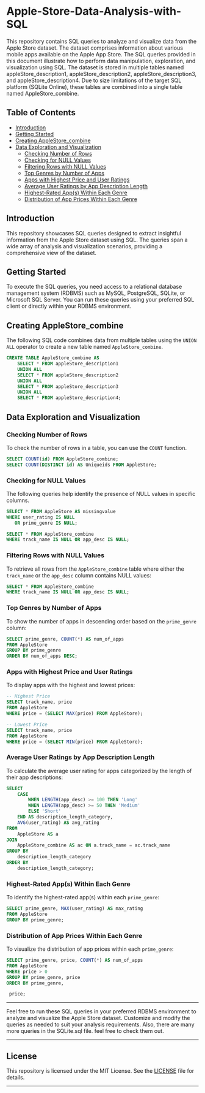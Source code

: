 # Apple-Store-Data-Analysis-with-SQL

This repository contains SQL queries to analyze and visualize data from the Apple Store dataset. The dataset comprises information about various mobile apps available on the Apple App Store. The SQL queries provided in this document illustrate how to perform data manipulation, exploration, and visualization using SQL. The dataset is stored in multiple tables named appleStore_description1, appleStore_description2, appleStore_description3, and appleStore_description4. Due to size limitations of the target SQL platform (SQLite Online), these tables are combined into a single table named AppleStore_combine.

## Table of Contents

- [Introduction](#introduction)
- [Getting Started](#getting-started)
- [Creating AppleStore_combine](#creating-applestore_combine)
- [Data Exploration and Visualization](#data-exploration-and-visualization)
  - [Checking Number of Rows](#checking-number-of-rows)
  - [Checking for NULL Values](#checking-for-null-values)
  - [Filtering Rows with NULL Values](#filtering-rows-with-null-values)
  - [Top Genres by Number of Apps](#top-genres-by-number-of-apps)
  - [Apps with Highest Price and User Ratings](#apps-with-highest-price-and-user-ratings)
  - [Average User Ratings by App Description Length](#average-user-ratings-by-app-description-length)
  - [Highest-Rated App(s) Within Each Genre](#highest-rated-apps-within-each-genre)
  - [Distribution of App Prices Within Each Genre](#distribution-of-app-prices-within-each-genre)

## Introduction

This repository showcases SQL queries designed to extract insightful information from the Apple Store dataset using SQL. The queries span a wide array of analysis and visualization scenarios, providing a comprehensive view of the dataset.

## Getting Started

To execute the SQL queries, you need access to a relational database management system (RDBMS) such as MySQL, PostgreSQL, SQLite, or Microsoft SQL Server. You can run these queries using your preferred SQL client or directly within your RDBMS environment.

## Creating AppleStore_combine

The following SQL code combines data from multiple tables using the `UNION ALL` operator to create a new table named `AppleStore_combine`.

```sql
CREATE TABLE AppleStore_combine AS
    SELECT * FROM appleStore_description1
    UNION ALL
    SELECT * FROM appleStore_description2
    UNION ALL
    SELECT * FROM appleStore_description3
    UNION ALL
    SELECT * FROM appleStore_description4;
```

## Data Exploration and Visualization

### Checking Number of Rows

To check the number of rows in a table, you can use the `COUNT` function.

```sql
SELECT COUNT(id) FROM AppleStore_combine;
SELECT COUNT(DISTINCT id) AS Uniqueids FROM AppleStore;
```

### Checking for NULL Values

The following queries help identify the presence of NULL values in specific columns.

```sql
SELECT * FROM AppleStore AS missingvalue
WHERE user_rating IS NULL
   OR prime_genre IS NULL;

SELECT * FROM AppleStore_combine
WHERE track_name IS NULL OR app_desc IS NULL;
```

### Filtering Rows with NULL Values

To retrieve all rows from the `AppleStore_combine` table where either the `track_name` or the `app_desc` column contains NULL values:

```sql
SELECT * FROM AppleStore_combine 
WHERE track_name IS NULL OR app_desc IS NULL;
```

### Top Genres by Number of Apps

To show the number of apps in descending order based on the `prime_genre` column:

```sql
SELECT prime_genre, COUNT(*) AS num_of_apps
FROM AppleStore
GROUP BY prime_genre
ORDER BY num_of_apps DESC;
```

### Apps with Highest Price and User Ratings

To display apps with the highest and lowest prices:

```sql
-- Highest Price
SELECT track_name, price
FROM AppleStore
WHERE price = (SELECT MAX(price) FROM AppleStore);

-- Lowest Price
SELECT track_name, price
FROM AppleStore
WHERE price = (SELECT MIN(price) FROM AppleStore);
```

### Average User Ratings by App Description Length

To calculate the average user rating for apps categorized by the length of their app descriptions:

```sql
SELECT
    CASE
        WHEN LENGTH(app_desc) >= 100 THEN 'Long'
        WHEN LENGTH(app_desc) >= 50 THEN 'Medium'
        ELSE 'Short'
    END AS description_length_category,
    AVG(user_rating) AS avg_rating
FROM
    AppleStore AS a
JOIN
    AppleStore_combine AS ac ON a.track_name = ac.track_name
GROUP BY
    description_length_category
ORDER BY
    description_length_category;
```

### Highest-Rated App(s) Within Each Genre

To identify the highest-rated app(s) within each `prime_genre`:

```sql
SELECT prime_genre, MAX(user_rating) AS max_rating
FROM AppleStore
GROUP BY prime_genre;
```

### Distribution of App Prices Within Each Genre

To visualize the distribution of app prices within each `prime_genre`:

```sql
SELECT prime_genre, price, COUNT(*) AS num_of_apps
FROM AppleStore
WHERE price > 0
GROUP BY prime_genre, price
ORDER BY prime_genre,

 price;
```

---

Feel free to run these SQL queries in your preferred RDBMS environment to analyze and visualize the Apple Store dataset. Customize and modify the queries as needed to suit your analysis requirements. Also, there are many more queries in the SQLite.sql file. feel free to check them out.

---


## License

This repository is licensed under the MIT License. See the [LICENSE](LICENSE) file for details.

---
